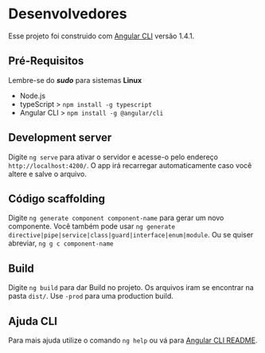 # Desenvolvedores

Esse projeto foi construido com [Angular CLI](https://github.com/angular/angular-cli) versão 1.4.1.

## Pré-Requisitos
Lembre-se do ***sudo*** para sistemas **Linux**
* Node.js
* typeScript > `npm install -g typescript`
* Angular CLI > `npm install -g @angular/cli`

## Development server
Digite `ng serve` para ativar o servidor e acesse-o pelo endereço `http://localhost:4200/`. O app irá recarregar automaticamente caso você altere e salve o arquivo.

## Código scaffolding

Digite `ng generate component component-name` para gerar um novo componente. Você também pode usar `ng generate directive|pipe|service|class|guard|interface|enum|module`. Ou se quiser abreviar, `ng g c component-name`

## Build

Digite `ng build` para dar Build no projeto. Os arquivos iram se encontrar na pasta `dist/`. Use `-prod` para uma production build.


## Ajuda CLI

Para mais ajuda utilize o comando `ng help` ou vá para [Angular CLI README](https://github.com/angular/angular-cli/blob/master/README.md).
